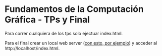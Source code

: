 # Fundamentos de la Computación Gráfica - TPs y Final

Para correr cualquiera de los tps solo ejectuar index.html.

Para el final crear un local web server ([con esto, por ejemplo](https://marketplace.visualstudio.com/items?itemName=ritwickdey.LiveServer)) y acceder al http://localhost/index.html.
